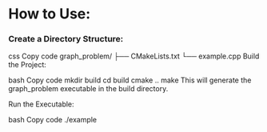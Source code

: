 # How to Use:
### Create a Directory Structure:

css
Copy code
graph_problem/
├── CMakeLists.txt
└── example.cpp
Build the Project:

bash
Copy code
mkdir build
cd build
cmake ..
make
This will generate the graph_problem executable in the build directory.

Run the Executable:

bash
Copy code
./example